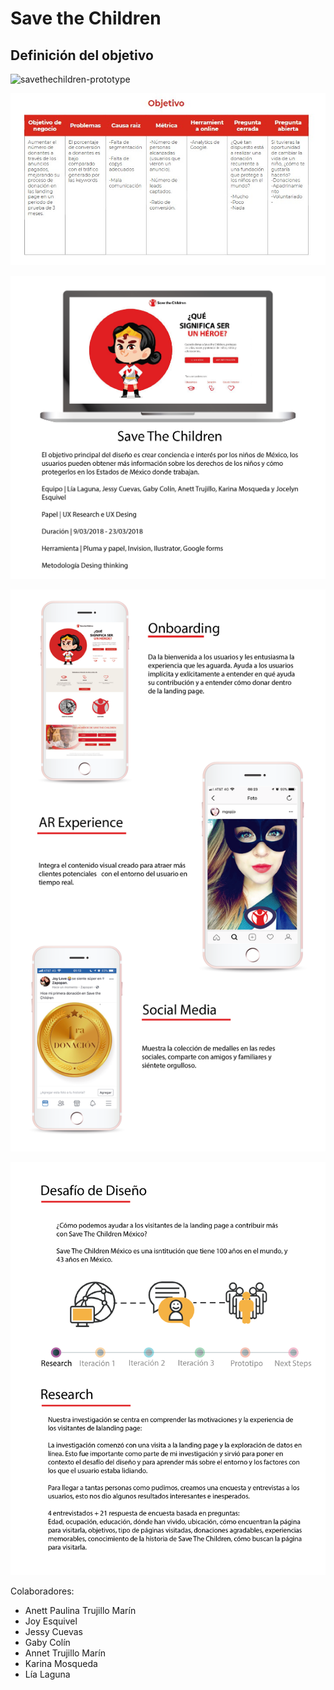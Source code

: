 # Save the Children

## Definición del objetivo
![savethechildren-prototype](https://user-images.githubusercontent.com/32941215/38707924-2aa78520-3e79-11e8-88bf-e2391713a956.png)


![objetivo.jpg](assets/images/objetivo.jpg)


![SaveTheChildren-18-01.png](assets/images/SaveTheChildren-18-01.png)


![SaveTheChildren-18-02.png](assets/images/SaveTheChildren-18-02.png)


![SaveTheChildren-18-03.png](assets/images/SaveTheChildren-18-03.png)


Colaboradores:

* Anett Paulina Trujillo Marín
* Joy Esquivel
* Jessy Cuevas
* Gaby Colín
* Annet Trujillo Marín
* Karina Mosqueda
* Lía Laguna

